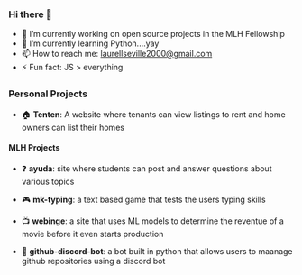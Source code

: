 ### Hi there 👋

- 🔭 I’m currently working on open source projects in the MLH Fellowship
- 🌱 I’m currently learning Python....yay
- 📫 How to reach me: laurellseville2000@gmail.com
- ⚡ Fun fact: JS > everything

### Personal Projects

- :house: **Tenten**: A website where tenants can view listings to rent and home owners can list their homes

#### MLH Projects

- :question: **ayuda**: site where students can post and answer questions about various topics

- :video_game: **mk-typing**: a text based game that tests the users typing skills

- :tv: **webinge**: a site that uses ML models to determine the reventue of a movie before it even starts production

- :robot: **github-discord-bot**: a bot built in python that allows users to maanage github repositories using a discord bot
